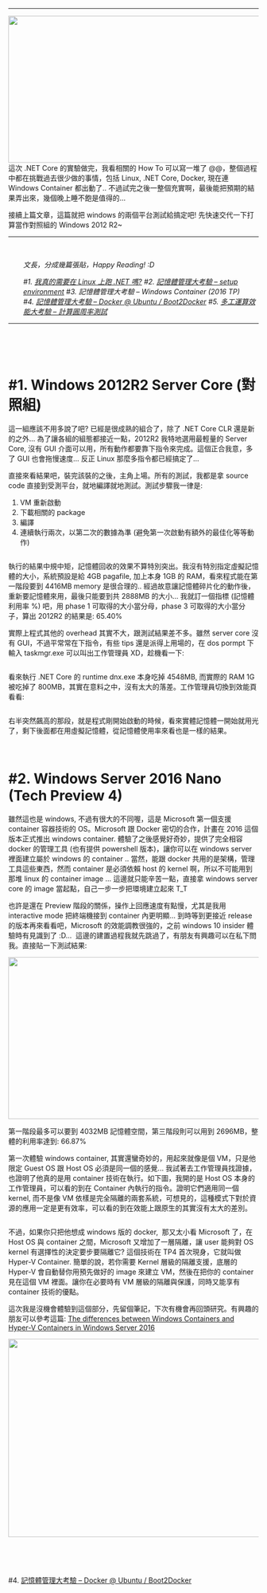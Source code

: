 &nbsp;

<hr />

<img class="aligncenter" src="http://dirteam.com/sander/wp-content/uploads/sites/2/2015/11/tp4-1024x512.jpg" alt="" width="589" height="295" />這次 .NET Core 的實驗做完，我看相關的 How To 可以寫一堆了 @@，整個過程中都在挑戰過去很少做的事情，包括 Linux, .NET Core, Docker, 現在連 Windows Container 都出動了.. 不過試完之後一整個充實啊，最後能把預期的結果弄出來，幾個晚上睡不飽是值得的...

接續上篇文章，這篇就把 windows 的兩個平台測試給搞定吧! 先快速交代一下打算當作對照組的 Windows 2012 R2~

<!--more-->

<hr />

&nbsp;
<p style="padding-left: 30px;"><em>文長，分成幾篇張貼，Happy Reading! :D</em></p>
<p style="padding-left: 30px;"><em>#1. <a href="http://columns.chicken-house.net/2015/12/26/dnxcore50_01_should_i_run_dotnet_on_linux/">我真的需要在 Linux 上跑 .NET 嗎?</a></em>
<em> #2. <a href="http://columns.chicken-house.net/2015/12/27/dnxcore50_02_memfrag_test/">記憶體管理大考驗 – setup environment</a></em>
<em> #3. 記憶體管理大考驗 – Windows Container (2016 TP)</em>
<em> #4. <a href="http://columns.chicken-house.net/2015/12/29/dnxcore50_04_linux_and_summary/">記憶體管理大考驗 – Docker @ Ubuntu / Boot2Docker</a></em>
<em> #5. <a href="http://columns.chicken-house.net/?p=739&amp;preview=true">多工運算效能大考驗 – 計算圓周率測試</a></em></p>


<hr />

&nbsp;

&nbsp;
<h1>#1. Windows 2012R2 Server Core (對照組)</h1>
這一組應該不用多說了吧? 已經是很成熟的組合了，除了 .NET Core CLR 還是新的之外... 為了讓各組的組態都接近一點，2012R2 我特地選用最輕量的 Server Core, 沒有 GUI 介面可以用，所有動作都要靠下指令來完成。這個正合我意，多了 GUI 也會拖慢速度... 反正 Linux 那麼多指令都已經搞定了...

直接來看結果吧，裝完該裝的之後，主角上場。所有的測試，我都是拿 source code 直接到受測平台，就地編譯就地測試。測試步驟我一律是:
<ol>
	<li>VM 重新啟動</li>
	<li>下載相關的 package</li>
	<li>編譯</li>
	<li>連續執行兩次，以第二次的數據為準 (避免第一次啟動有額外的最佳化等等動作)</li>
</ol>
<p id="niLqAmO"><img class="alignnone size-full wp-image-633 " src="http://columns.chicken-house.net/wp-content/uploads/2015/12/img_568017243c37f.png" alt="" /></p>
執行的結果中規中矩，記憶體回收的效果不算特別突出。我沒有特別指定虛擬記憶體的大小，系統預設是給 4GB pagafile, 加上本身 1GB 的 RAM，看來程式能在第一階段要到 4416MB memory 是很合理的.. 經過故意讓記憶體碎片化的動作後，重新要記憶體來用，最後只能要到共 2888MB 的大小... 我就訂一個指標 (記憶體利用率 %) 吧，用 phase 1 可取得的大小當分母，phase 3 可取得的大小當分子，算出 2012R2 的結果是: 65.40%

實際上程式其他的 overhead 其實不大，跟測試結果差不多。雖然 server core 沒有 GUI，不過平常常在下指令，有些 tips 還是派得上用場的，在 dos pormpt 下輸入 taskmgr.exe 可以叫出工作管理員 XD，趁機看一下:
<p id="FaLHjkU"><img class="alignnone size-full wp-image-635 " src="http://columns.chicken-house.net/wp-content/uploads/2015/12/img_568018e727ab4.png" alt="" /></p>
看來執行 .NET Core 的 runtime dnx.exe 本身吃掉 4548MB, 而實際的 RAM 1G 被吃掉了 800MB，其實在意料之中，沒有太大的落差。工作管理員切換到效能頁看看:
<p id="oZKqemr"><img class="alignnone size-full wp-image-636 " src="http://columns.chicken-house.net/wp-content/uploads/2015/12/img_568019519b820.png" alt="" /></p>
右半突然飆高的那段，就是程式剛開始啟動的時候，看來實體記憶體一開始就用光了，剩下後面都在用虛擬記憶體，從記憶體使用率來看也是一樣的結果。

&nbsp;
<h1>#2. Windows Server 2016 Nano (Tech Preview 4)</h1>
雖然這也是 windows, 不過有很大的不同喔，這是 Microsoft 第一個支援 container 容器技術的 OS。Microsoft 跟 Docker 密切的合作，計畫在 2016 這個版本正式推出 windows container. 體驗了之後感覺好奇妙，提供了完全相容 docker 的管理工具 (也有提供 powershell 版本)，讓你可以在 windows server 裡面建立屬於 windows 的 container .. 當然，能跟 docker 共用的是架構，管理工具這些東西，然而 container 是必須依賴 host 的 kernel 啊，所以不可能用到那堆 linux 的 container image ... 這邊就只能辛苦一點，直接拿 windows server core 的 image 當起點，自己一步一步把環境建立起來 T_T

也許是還在 Preview 階段的關係，操作上回應速度有點慢，尤其是我用 interactive mode 把終端機接到 container 內更明顯... 到時等到更接近 release 的版本再來看看吧，Microsoft 的效能調教很強的，之前 windows 10 insider 體驗時有見識到了 :D...  這邊的建置過程我就先跳過了，有朋友有興趣可以在私下問我。直接貼一下測試結果:
<p id="lprJDRa"><img class="alignnone wp-image-697 size-full" src="http://columns.chicken-house.net/wp-content/uploads/2015/12/img_56840f8bb211b-e1451495326913.png" alt="" width="520" height="325" /></p>
第一階段最多可以要到 4032MB 記憶體空間，第三階段則可以用到 2696MB，整體的利用率達到: 66.87%

第一次體驗 windows container, 其實還蠻奇妙的，用起來就像是個 VM，只是他限定 Guest OS 跟 Host OS 必須是同一個的感覺... 我試著去工作管理員找證據，也證明了他真的是用 container 技術在執行。如下圖，我開的是 Host OS 本身的工作管理員，可以看的到在 Container 內執行的指令。證明它們適用同一個 kernel, 而不是像 VM 依樣是完全隔離的兩套系統，可想見的，這種模式下對於資源的應用一定是更有效率，可以看的到在效能上跟原生的其實沒有太大的差別。
<p id="EiyrAVE"><img class="alignnone size-full wp-image-638 " src="http://columns.chicken-house.net/wp-content/uploads/2015/12/img_56801dd7cd650.png" alt="" /></p>
不過，如果你只把他想成 windows 版的 docker,  那又太小看 Microsoft 了，在 Host OS 與 container 之間，Microsoft 又增加了一層隔離，讓 user 能夠對 OS kernel 有選擇性的決定要步要隔離它? 這個技術在 TP4 首次現身，它就叫做 Hyper-V Container. 簡單的說，若你需要 Kernel 層級的隔離支援，底層的 Hyper-V 會自動替你用預先做好的 image 來建立 VM，然後在把你的 container 見在這個 VM 裡面。讓你在必要時有 VM 層級的隔離與保護，同時又能享有 container 技術的優點。

這次我是沒機會體驗到這個部分，先留個筆記，下次有機會再回頭研究。有興趣的朋友可以參考這篇: <a href="http://windowsitpro.com/windows-server-2016/differences-between-windows-containers-and-hyper-v-containers-windows-server-201" target="_blank">The differences between Windows Containers and Hyper-V Containers in Windows Server 2016</a>

<img class="alignnone" src="http://windowsitpro.com/site-files/windowsitpro.com/files/uploads/2015/08/container2.jpg" alt="" width="800" height="398" />

&nbsp;

&nbsp;

#4. <a href="http://columns.chicken-house.net/2015/12/29/dnxcore50_04_linux_and_summary/">記憶體管理大考驗 – Docker @ Ubuntu / Boot2Docker</a>
